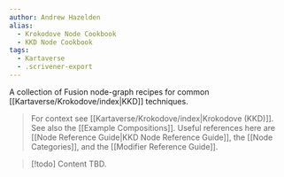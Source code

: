 ```yaml
---
author: Andrew Hazelden
alias:
  - Krokodove Node Cookbook
  - KKD Node Cookbook
tags:
  - Kartaverse
  - .scrivener-export
---
```


A collection of Fusion node-graph recipes for common [[Kartaverse/Krokodove/index|KKD]] techniques.

> For context see [[Kartaverse/Krokodove/index|Krokodove (KKD)]].
> See also the [[Example Compositions]].
> Useful references here are [[Node Reference Guide|KKD Node Reference Guide]], the [[Node Categories]], and the [[Modifier Reference Guide]].


> [!todo] Content TBD.
